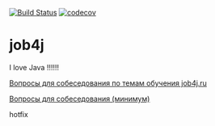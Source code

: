 [![Build Status](https://travis-ci.org/Sekator778/job4j.svg?branch=master)](https://travis-ci.org/Sekator778/job4j)
[![codecov](https://codecov.io/gh/Sekator778/job4j/branch/master/graph/badge.svg)](https://codecov.io/gh/Sekator778/job4j)
# job4j
I love Java !!!!!!

[Вопросы для собеседования по темам обучения job4j.ru](interview_questions#вопросы-для-собеседования-по-темам-обучения-job4jru)

[Вопросы для собеседования (минимум)](interview_questions/MinimumInterview.md#вопросы-для-собеседования-минимум)

hotfix